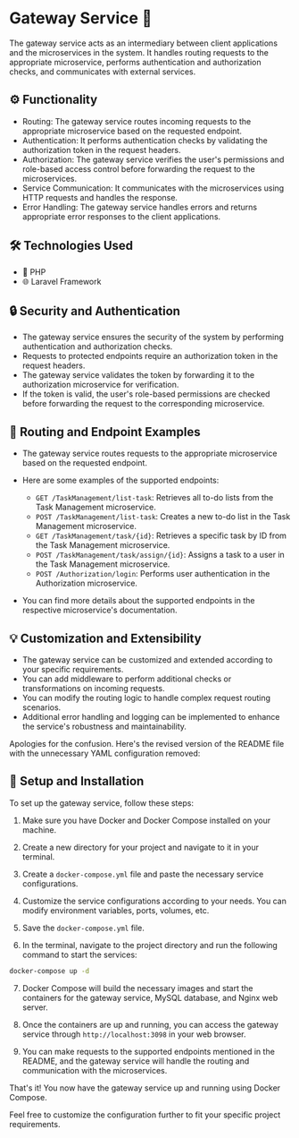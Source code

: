 

# Gateway Service 🚀

The gateway service acts as an intermediary between client applications and the microservices in the system. It handles routing requests to the appropriate microservice, performs authentication and authorization checks, and communicates with external services.

## ⚙️ Functionality

- Routing: The gateway service routes incoming requests to the appropriate microservice based on the requested endpoint.
- Authentication: It performs authentication checks by validating the authorization token in the request headers.
- Authorization: The gateway service verifies the user's permissions and role-based access control before forwarding the request to the microservices.
- Service Communication: It communicates with the microservices using HTTP requests and handles the response.
- Error Handling: The gateway service handles errors and returns appropriate error responses to the client applications.

## 🛠️ Technologies Used

- 🐘 PHP
- 🌐 Laravel Framework



## 🔒 Security and Authentication

- The gateway service ensures the security of the system by performing authentication and authorization checks.
- Requests to protected endpoints require an authorization token in the request headers.
- The gateway service validates the token by forwarding it to the authorization microservice for verification.
- If the token is valid, the user's role-based permissions are checked before forwarding the request to the corresponding microservice.

## 🚦 Routing and Endpoint Examples

- The gateway service routes requests to the appropriate microservice based on the requested endpoint.
- Here are some examples of the supported endpoints:

  - `GET /TaskManagement/list-task`: Retrieves all to-do lists from the Task Management microservice.
  - `POST /TaskManagement/list-task`: Creates a new to-do list in the Task Management microservice.
  - `GET /TaskManagement/task/{id}`: Retrieves a specific task by ID from the Task Management microservice.
  - `POST /TaskManagement/task/assign/{id}`: Assigns a task to a user in the Task Management microservice.
  - `POST /Authorization/login`: Performs user authentication in the Authorization microservice.

- You can find more details about the supported endpoints in the respective microservice's documentation.

## 💡 Customization and Extensibility

- The gateway service can be customized and extended according to your specific requirements.
- You can add middleware to perform additional checks or transformations on incoming requests.
- You can modify the routing logic to handle complex request routing scenarios.
- Additional error handling and logging can be implemented to enhance the service's robustness and maintainability.

Apologies for the confusion. Here's the revised version of the README file with the unnecessary YAML configuration removed:



## 🚀 Setup and Installation

To set up the gateway service, follow these steps:

1. Make sure you have Docker and Docker Compose installed on your machine.

2. Create a new directory for your project and navigate to it in your terminal.

3. Create a `docker-compose.yml` file and paste the necessary service configurations.

4. Customize the service configurations according to your needs. You can modify environment variables, ports, volumes, etc.

5. Save the `docker-compose.yml` file.

6. In the terminal, navigate to the project directory and run the following command to start the services:

```bash
docker-compose up -d
```

7. Docker Compose will build the necessary images and start the containers for the gateway service, MySQL database, and Nginx web server.

8. Once the containers are up and running, you can access the gateway service through `http://localhost:3098` in your web browser.

9. You can make requests to the supported endpoints mentioned in the README, and the gateway service will handle the routing and communication with the microservices.

That's it! You now have the gateway service up and running using Docker Compose.

Feel free to customize the configuration further to fit your specific project requirements.
```
